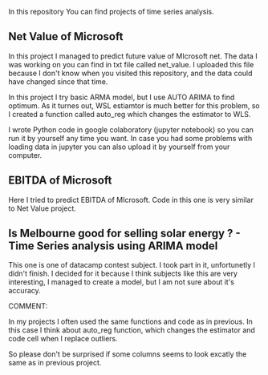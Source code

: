 In this repository You can find projects of time series analysis.

## Net Value of Microsoft

In this project I managed to predict future value of MIcrosoft net. The data I was working on you can find in txt file called net_value. I uploaded this file because I don't know when you visited this repository, and the data could have changed since that time.

In this project I try basic ARMA model, but I use AUTO ARIMA to find optimum. As it turnes out, WSL estiamtor is much better for this problem, so I created a function called auto_reg which changes the estimator to WLS.

I wrote Python code in google colaboratory (jupyter notebook) so you can run it by yourself any time you want.
In case you had some problems with loading data in jupyter you can also upload it by yourself from your computer.

## EBITDA of Microsoft

Here I tried to predict EBITDA of MIcrosoft. 
Code in this one is very similar to Net Value project.



## Is Melbourne good for selling solar energy ? - Time Series analysis using ARIMA model

This one is one of datacamp contest subject. I took part in it, unfortunetly I didn't finish. I decided for it because I think subjects like this are very interesting, I managed to create a model, but I am not sure about it's accuracy.



COMMENT:

In my projects I often used the same functions and code as in previous. In this case I think about auto_reg function, which changes the estimator and code cell when I replace outliers. 

So please don't be surprised if some columns seems to look excatly the same as in previous project.
